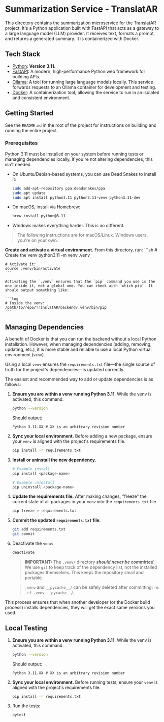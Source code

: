 # Summarization Service - TranslatAR

This directory contains the summarization microservice for the TranslatAR project. It's a Python application built with FastAPI that acts as a gateway to a large language model (LLM) provider. It receives text, formats a prompt, and returns a generated summary. It is containerized with Docker.

## Tech Stack

- [Python](https://www.python.org/): **Version 3.11.**
- [FastAPI](https://fastapi.tiangolo.com/): A modern, high-performance Python web framework for building APIs.
- [Ollama](https://ollama.com/): A tool for running large language models locally. This service forwards requests to an Ollama container for development and testing.
- [Docker](https://www.docker.com/): A containerization tool, allowing the service to run in an isolated and consistent environment.

## Getting Started

See the `README.md` in the root of the project for instructions on building and running the entire project.

### Prerequisites

Python 3.11 must be installed on your system before running tests or managing dependencies locally. If you're not altering dependencies, this isn't needed.

* On Ubuntu/Debian-based systems, you can use Dead Snakes to install it:
    ```sh
    sudo add-apt-repository ppa:deadsnakes/ppa
    sudo apt update
    sudo apt install python3.11 python3.11-venv python3.11-dev
    ```
* On macOS, install via Homebrew:
    ```sh
    brew install python@3.11
    ```
* Windows makes everything harder. This is no different.

> The following instructions are for macOS/Linux. Windows users, you're on your own.

**Create and activate a virtual environment.** From this directory, run:
    ```sh
    # Create the venv
    python3.11 -m venv .venv

    # Activate it:
    source .venv/bin/activate
    ```
    
    Activating the `.venv` ensures that the `pip` command you use is the one inside it, not a global one. You can check with `which pip`. It should output something like:

    ```log
    # Inside the venv:
    /path/to/repo/TranslatAR/backend/.venv/bin/pip
    ```

## Managing Dependencies

A benefit of Docker is that you can run the backend without a local Python installation. However, when managing dependencies (adding, removing, updating, etc.), it is more stable and reliable to use a local Python virtual environment (`venv`).

Using a local `venv` ensures the `requirements.txt` file—the single source of truth for the project's dependencies—is updated correctly.

The easiest and recommended way to add or update dependencies is as follows:

1.  **Ensure you are within a venv running Python 3.11**. While the venv is activated, this command:

    ```bash
    python --version
    ```

    Should output:

    ```log
    Python 3.11.XX # XX is an arbitrary revision number
    ``` 

2.  **Sync your local environment.** Before adding a new package, ensure your `venv` is aligned with the project's requirements file.
    ```bash
    pip install -r requirements.txt
    ```

3.  **Install or uninstall the new dependency.**
    ```bash
    # Example install
    pip install <package-name>

    # Example uninstall
    pip uninstall <package-name>
    ```

4.  **Update the requirements file.** After making changes, "freeze" the current state of all packages in your `venv` into the `requirements.txt` file.
    ```bash
    pip freeze > requirements.txt
    ```

5.  **Commit the updated `requirements.txt` file.**
    ```bash
    git add requirements.txt
    git commit
    ```
6. Deactivate the `venv`:
    ```bash
    deactivate
    ```

    > **IMPORTANT:** The `.venv/` directory ***should never be committed.*** We use `git` to keep track of the dependency list, not the installed packages themselves. This keeps the repository small and portable.

    > `.venv` and `__pycache__/` can be safely deleted after committing: `rm -rf .venv __pycache__/`.

This process ensures that when another developer (or the Docker build process) installs dependencies, they will get the exact same versions you used.

## Local Testing

1.  **Ensure you are within a venv running Python 3.11**. While the venv is activated, this command:

    ```bash
    python --version
    ```

    Should output:

    ```log
    Python 3.11.XX # XX is an arbitrary revision number
    ``` 

2.  **Sync your local environment.** Before running tests, ensure your `venv` is aligned with the project's requirements file.
    ```bash
    pip install -r requirements.txt
    ```

3. Run the tests:

    ```bash
    pytest
    ```
